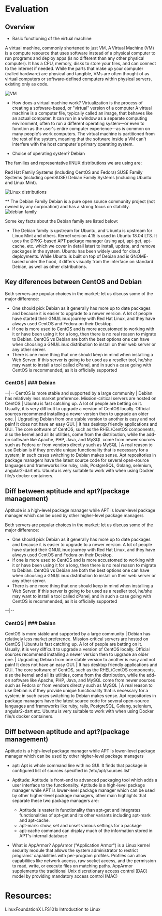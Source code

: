 # Evaluation

## Overview

*  Basic functioning of the virtual machine

A virtual machine, commonly shortened to just VM, A Virtual Machine (VM) is a compute resource that uses software instead of a physical computer to run programs and deploy apps (is no different than any other physical computer). It has a CPU, memory, disks to store your files, and can connect to the internet if needed. While the parts that make up your computer (called hardware) are physical and tangible, VMs are often thought of as virtual computers or software-defined computers within physical servers, existing only as code.

![VM](https://azurecomcdn.azureedge.net/cvt-c6423f74796365dad64d76835f10a79b10d64b0ec5f06b8061d1a854a4cd1ed1/images/page/overview/what-is-a-virtual-machine/overview-img.png)

* How does a virtual machine work?
Virtualization is the process of creating a software-based, or "virtual" version of a computer
 A virtual machine is a computer file, typically called an image, that behaves like an actual computer. It can run in a window as a separate computing environment, often to run a different operating system—or even to function as the user's entire computer experience—as is common on many people's work computers. The virtual machine is partitioned from the rest of the system, meaning that the software inside a VM can't interfere with the host computer's primary operating system.

* Choice of operating system?
Debian

The families and representative lINUX distributions we are using are: 

Red Hat Family Systems (including CentOS and Fedora)
SUSE Family Systems (including openSUSE)
Debian Family Systems (including Ubuntu and Linux Mint).

![Linux distributions](https://courses.edx.org/assets/courseware/v1/1d8c97abd237dcd44a5fe5464f6521ac/asset-v1:LinuxFoundationX+LFS101x+1T2020+type@asset+block/chapter01_The_Linux_Kernel_Distribution_Families_and_Individual_Distributions.png)

** The Debian Family
 Debian is a pure open source community project (not owned by any corporation) and has a strong focus on stability.![debian family](https://courses.edx.org/assets/courseware/v1/223d3c300d6cdd86ae66e8c2b9faa265/asset-v1:LinuxFoundationX+LFS101x+1T2020+type@asset+block/chapter01_screen20.jpg)

Some key facts about the Debian family are listed below:

* The Debian family is upstream for Ubuntu, and Ubuntu is upstream for Linux Mint and others.
Kernel version 4.15 is used in Ubuntu 18.04 LTS.
It uses the DPKG-based APT package manager (using apt, apt-get, apt-cache, etc. which we cover in detail later) to install, update, and remove packages in the system.
Ubuntu has been widely used for cloud deployments.
While Ubuntu is built on top of Debian and is GNOME-based under the hood, it differs visually from the interface on standard Debian, as well as other distributions.

## Key diferences between CentOS and Debian

Both servers are popular choices in the market; let us discuss some of the major difference:

* One should pick Debian as it generally has more up to date packages and because it is easier to upgrade to a newer version. A lot of people have started their GNU/Linux journey with Red Hat Linux, and they have always used CentOS and Fedora on their Desktop.
* If one is more used to CentOS and is more accustomed to working with it or have been using it for a long, then there is no real reason to migrate to Debian. CentOS vs Debian are both the best options one can have when choosing a GNU/Linux distribution to install on their web server or any other server.
* There is one more thing that one should keep in mind when installing a Web Server. If this server is going to be used as a reseller tool, he/she may want to install a tool called cPanel, and in such a case going with CentOS is recommended, as it is officially supported


### CentOS | ### Debian
--|--
CentOS is more stable and supported by a large community | Debian has relatively less market preference.
Mission-critical servers are hosted on CentOS | Ubuntu is fast catching up. A lot of people are betting on it.
Usually, it is very difficult to upgrade a version of CentOS locally. Official sources recommend installing a newer version then to upgrade an older one. | Upgrading Debian from one stable version to another is easy and not painf
It does not have an easy GUI. | It has desktop friendly applications and GUI.
The core software of CentOS, such as the RHEL/CentOS components, also the kernel and all its utilities, come from the distribution, while the add-on software like Apache, PHP, Java, and MySQL come from newer sources such as Fedora or from vendors directly such as MySQL | A real reason to use Debian is if they provide unique functionality that is necessary for a system; in such cases switching to Debian makes sense. Apt repositories in package managers have the latest source code for several open-source languages and frameworks like ruby, rails, PostgreSQL, Golang, selenium, angular2-dart etc. Ubuntu is very suitable to work with when using Docker file/s docker containers.

## Diff between aptitude and apt?(package management)
Aptitude is a high-level package manager while APT is lower-level package manager which can be used by other 
higher-level package managers

Both servers are popular choices in the market; let us discuss some of the major difference:

* One should pick Debian as it generally has more up to date packages and because it is easier to upgrade to a newer version. A lot of people have started their GNU/Linux journey with Red Hat Linux, and they have always used CentOS and Fedora on their Desktop.
* If one is more used to CentOS and is more accustomed to working with it or have been using it for a long, then there is no real reason to migrate to Debian. CentOS vs Debian are both the best options one can have when choosing a GNU/Linux distribution to install on their web server or any other server.
* There is one more thing that one should keep in mind when installing a Web Server. If this server is going to be used as a reseller tool, he/she may want to install a tool called cPanel, and in such a case going with CentOS is recommended, as it is officially supported

--|--
### CentOS | ### Debian
CentOS is more stable and supported by a large community | Debian has relatively less market preference.
Mission-critical servers are hosted on CentOS | Ubuntu is fast catching up. A lot of people are betting on it.
Usually, it is very difficult to upgrade a version of CentOS locally. Official sources recommend installing a newer version then to upgrade an older one. | Upgrading Debian from one stable version to another is easy and not painf
It does not have an easy GUI. | It has desktop friendly applications and GUI.
The core software of CentOS, such as the RHEL/CentOS components, also the kernel and all its utilities, come from the distribution, while the add-on software like Apache, PHP, Java, and MySQL come from newer sources such as Fedora or from vendors directly such as MySQL | A real reason to use Debian is if they provide unique functionality that is necessary for a system; in such cases switching to Debian makes sense. Apt repositories in package managers have the latest source code for several open-source languages and frameworks like ruby, rails, PostgreSQL, Golang, selenium, angular2-dart etc. Ubuntu is very suitable to work with when using Docker file/s docker containers.

## Diff between aptitude and apt?(package management)
Aptitude is a high-level package manager while APT is lower-level package manager which can be used by other 
higher-level package managers

* apt: Apt is whole command line with no GUI. It finds that package in configured list of sources specified in ‘/etc/apt/sources.list’

* Aptitude: Aptitude is front-end to advanced packaging tool which adds a user interface to the functionality. Aptitude is a high-level package manager while APT is lower-level package manager which can be used by other higher-level package managers, other main highlights that separate these two package managers are:
	- Aptitude is vaster in functionality than apt-get and integrates functionalities of apt-get and its other variants including apt-mark and apt-cache.
	- apt-mark: show, set and unset various settings for a package
	- apt-cache command can display much of the information stored in APT's internal database

* What is AppArmor?
AppArmor ("Application Armor") is a Linux kernel security module that allows the system administrator to restrict programs'
capabilities with per-program profiles. Profiles can allow capabilities like network access, raw socket access, and the permission to read, write, or execute files on matching paths. AppArmor supplements the traditional Unix discretionary access control (DAC) model by providing mandatory access control (MAC)



# Resources:

LinuxFoundationX LFS101x
Introduction to Linux
